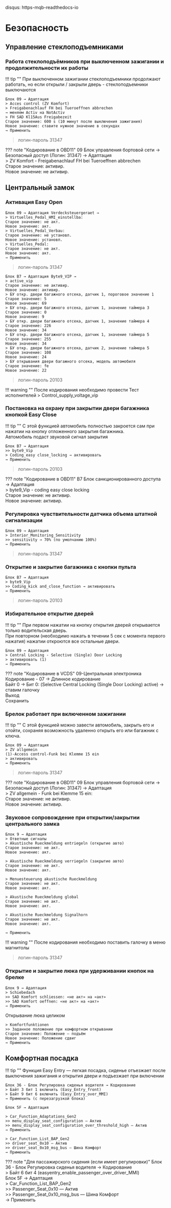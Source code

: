disqus: https-mqb-readthedocs-io
# Безопасность

## Управление стеклоподъемниками

### Работа стеклоподъёмников при выключенном зажигании и продолжительности их работы

!!! tip ""
    При выключенном зажигании стеклоподъемники продолжают работать, но если открыли / закрыли дверь - стеклоподъемники выключаются
    
```
Блок 09 → Адаптация
> Acces control (ZV Komfort)
> Freigabenachlauf FH bei Tueroeffnen abbrechen
→ меняем Activ на NotActiv
> FH SAD Kl15Aus Freigabezeit
Старое значение: 600 s (10 минут после выключения зажигания)
Новое значение: ставите нужное значение в секундах
→ Применить
```

> логин-пароль 31347

??? note "Кодирование в OBD11"
    09 Блок управления бортовой сети → Безопасный доступ (Логин: 31347) → Адаптация   
    > ZV Komfort - Freigabenachlauf FH bei Tueroeffnen abbrechen  
    Старое значение: активир.  
    Новое значение: не активир.  
 
## Центральный замок
 
### Активация Easy Open

	Блок 09 → Адаптация Verdecksteuergeraet →
	> Virtuelles_Pedal_HMI_einstellba:
	Старое значение: не акт.
	Новое значение: акт.
	> Virtuelles_Pedal_Verbau:
	Старое значение: не установл.
	Новое значение: установл.
	> Virtuelles_Pedal:
	Старое значение: не акт.
	Новое значение: акт.
	→ Применить

> логин-пароль 31347

	Блок B7 → Адаптация Byte9_VIP →
	> active_vip
	Старое значение: не активир.
	Новое значение: активир.
	> БУ откр. двери багажного отсека, датчик 1, пороговое значение 1
	Старое значение: 5
	Новое значение: 69
	> БУ откр. двери багажного отсека, датчик 1, значение таймера 3
	Старое значение: 0
	Новое значение: 9
	> БУ откр. двери багажного отсека, датчик 1, значение таймера 4
	Старое значение: 226
	Новое значение: 34
	> БУ откр. двери багажного отсека, датчик 1, значение таймера 5
	Старое значение: 255
	Новое значение: 34
	> БУ откр. двери багажного отсека, датчик 2, значение таймера 5
	Старое значение: 108
	Новое значение: 24
	> БУ открывания двери багажного отсека, модель автомобиля
	Старое значение: fe
	Новое значение: 22

> логин-пароль 20103

!!! warning ""
	После кодирования необходимо провести Тест исполнителей
	> Control_supply_voltage_vip

### Постановка на охрану при закрытии двери багажника кнопкой Easy Close

!!! tip ""
    С этой функцией автомобиль полностью закроется сам при нажатии на кнопку отложенного закрытия багажника.  
    Автомобиль подаст звуковой сигнал закрытия
    
```
Блок B7 → Адаптация 
>> byte9_Vip
> Coding_easy close_locking → активировать
→ Применить
```

> логин-пароль 20103

??? note "Кодирование в OBD11"
    B7 Блок санкционированного доступа → Aдаптация   
    > byte9_Vip - coding easy close locking  
    Старое значение: не активир.  
    Новое значение: активир.  

### Регулировка чувствительности датчика объема штатной сигнализации

```
Блок 09 → Адаптация
> Interior_Monitoring_Sensitivity
>> sensitivity → 70% (по умолчанию 100%)
→ Применить
```

> логин-пароль 31347

### Открытие и закрытие багажника с кнопки пульта

```
Блок B7 → Адаптация 
> byte9_Vip
>> Сoding_kick and_close_function → активировать
→ Применить
```
    
> логин-пароль 20103    

### Избирательное открытие дверей

!!! tip ""
    При первом нажатии на кнопку открытия дверей открывается только водительская дверь.  
    При повторном (необходимо нажать в течении 5 сек с момента первого нажатия) нажатии откроются все остальные двери.
    
```
Блок 09 → Адаптация
> Central Locking - Selective (Single) Door Locking
> активировать (1)
→ Применить
```

??? note "Кодирование в VCDS"
    09-Центральная электроника  
    Кодирование - 07 → Длинное кодирование  
    Байт 0 → Бит 0: (Selective Central Locking (Single Door Locking) active) → ставим галочку  
    Выход  
    Сохранить  

### Брелок работает при включенном зажигании

!!! tip ""
    С этой функцией можно завести автомобиль, закрыть его и отойти, сохраняя возможность удаленно открыть его или багажник с ключа.

```
Блок 09 → Адаптация
> ZV allgemein
(1)-Access control-Funk bei Klemme 15 ein 
> активировать
→ Применить
```

> логин-пароль 31347

??? note "Кодирование в OBD11"
    09 Блок управления бортовой сети → Безопасный доступ (Логин: 31347) → Aдаптация  
    > ZV allgemein - Funk bei Klemme 15 ein:  
    Старое значение: не активир.  
    Новое значение: активир.  

### Звуковое сопровождение при открытии/закрытии центрального замка

	Блок 9 → Адаптация
	> Ответные сигналы
    > Akustische Rueckmeldung entriegeln (открытие авто)
    Старое значение: не акт.
    Новое значение: акт.
    
    > Akustische Rueckmeldung verriegeln (закрытие авто)
    Старое значение: не акт.
    Новое значение: акт.
    
    > Menuesteuerung akustische Rueckmeldung
    Старое значение: не акт.
    Новое значение: акт.
    
    > Akustische Rueckmeldung global
    Старое значение: не акт.
    Новое значение: акт.
    
    > Akustische Rueckmeldung Signalhorn
    Старое значение: не акт.
    Новое значение: акт.
    
	→ Применить

!!! warning ""
    После кодирования необходимо поставить галочку в меню магнитолы

> логин-пароль 31347

### Открытие и закрытие люка при удерживании кнопок на брелке

	Блок 9 → Адаптация
    > Schiebedach
	>> SAD Komfort schliessen: «не акт» на «акт»
    >> SAD Komfort oeffnen: «не акт» на «акт»
    → Применить
    
Открывание люка целиком

    > Komfortfunktionen
    >> Заданное положение при комфортном открывании
    Старое значение: Положение — подъём
    Новое значение: Положение сдвиг
    → Применить

## Комфортная посадка

!!! tip ""
    Функция Easy Entry — легкая посадка, сиденье отъезжает после выключения зажигания и открытия двери и подъезжает при включении
    
```
Блок 36 - Блок Регулировка сиденья водителя → Кодирование
> Байт 3 бит 1 включить (Easy_Entry_front)
> Байт 9 бит 6 включить (Easy_Entry_over_MMI)
→ Применить (с перезагрузкой блока)
```

```
Блок 5F → Адаптация

> Car_Function_Adaptations_Gen2
>> menu_display_seat_configuration — Актив
>> menu_display_seat_configuration_over_threshold_high — Актив
→ Применить 

> Car_Function_List_BAP_Gen2
>> driver_seat_0x10 — Актив
>> driver_seat_0x10_msg_bus — Шина Комфорт
→ Применить 
```

??? note "Для пассажирского сидения (если имеет регулировки)"
    Блок 36 - Блок Регулировка сиденья водителя → Кодирование  
    > Байт 6 бит 4 (easyentry_enable_passenger_over_driver_MMI)  
    Блок 5F → Адаптация  
    > Car_Function_List_BAP_Gen2  
    >> Passenger_Seat_0x10 — Актив  
    >> Passenger_Seat_0x10_msg_bus — Шина Комфорт  
    → Применить 

